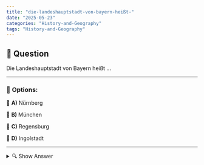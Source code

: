 ```yaml
---
title: "die-landeshauptstadt-von-bayern-heißt-"
date: "2025-05-23"
categories: "History-and-Geography"
tags: "History-and-Geography"
---
```


## 📌 **Question**

Die Landeshauptstadt von Bayern heißt ...



---

### 📝 **Options:**

🔘 **A)** Nürnberg

🔘 **B)** München

🔘 **C)** Regensburg

🔘 **D)** Ingolstadt

---

<details>
  <summary>🔍 Show Answer</summary>

  <p>
💡  <b>Correct Answer:</b>  b
  </p>
  <p>
    📖<b>Explanation:</b>
    Bayern ist ein Bundesland im Süden Deutschlands, bekannt für seine reiche Geschichte und Kultur. Die Landeshauptstadt ist eine wichtige Stadt, die nicht nur ein administratives Zentrum, sondern auch ein kulturelles und wirtschaftliches Herz des Landes darstellt. In Bayern gibt es mehrere bedeutende Städte, aber nur eine davon ist als Hauptstadt anerkannt. Die Einwohnerzahl, die Wirtschaftskraft und Touristenziele sind ausschlaggebende Faktoren für diesen Status. In diesem Zusammenhang wird gefragt, welche der aufgeführten Städte die politisch anerkannte Hauptstadt von Bayern ist.
  </p>
</details>
